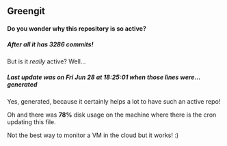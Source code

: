 ## Greengit

#### Do you wonder why this repository is so active?

##### After all it has 3286 commits!

But is it *really* active? Well...

##### Last update was on Fri Jun 28 at 18:25:01 when those lines were... generated

Yes, generated, because it certainly helps a lot to have such an active repo!

Oh and there was **78%** disk usage on the machine
where there is the cron updating this file.

Not the best way to monitor a VM in the cloud but it works! :)
